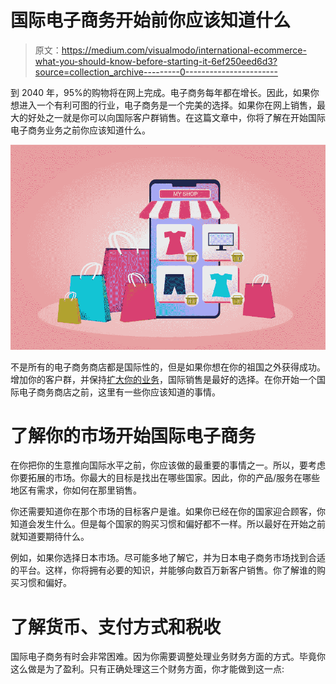 # 国际电子商务开始前你应该知道什么

> 原文：<https://medium.com/visualmodo/international-ecommerce-what-you-should-know-before-starting-it-6ef250eed6d3?source=collection_archive---------0----------------------->

到 2040 年，95%的购物将在网上完成。电子商务每年都在增长。因此，如果你想进入一个有利可图的行业，电子商务是一个完美的选择。如果你在网上销售，最大的好处之一就是你可以向国际客户群销售。在这篇文章中，你将了解在开始国际电子商务业务之前你应该知道什么。

![](img/928a8e8d3c85570bd3169f7955fd6386.png)

不是所有的电子商务商店都是国际性的，但是如果你想在你的祖国之外获得成功。增加你的客户群，并保持[扩大你的业务](https://visualmodo.com/tax-tips-for-2020-how-to-plan-and-make-a-checklist-for-this-year/)，国际销售是最好的选择。在你开始一个国际电子商务商店之前，这里有一些你应该知道的事情。

# 了解你的市场开始国际电子商务

在你把你的生意推向国际水平之前，你应该做的最重要的事情之一。所以，要考虑你要拓展的市场。你最大的目标是找出在哪些国家。因此，你的产品/服务在哪些地区有需求，你如何在那里销售。

你还需要知道你在那个市场的目标客户是谁。如果你已经在你的国家迎合顾客，你知道会发生什么。但是每个国家的购买习惯和偏好都不一样。所以最好在开始之前就知道要期待什么。

例如，如果你选择日本市场。尽可能多地了解它，并为日本电子商务市场找到合适的平台。这样，你将拥有必要的知识，并能够向数百万新客户销售。你了解谁的购买习惯和偏好。

# 了解货币、支付方式和税收

国际电子商务有时会非常困难。因为你需要调整处理业务财务方面的方式。毕竟你这么做是为了盈利。只有正确处理这三个财务方面，你才能做到这一点: